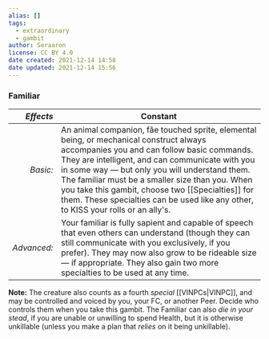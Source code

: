 ```yaml
---
alias: []
tags:
  - extraordinary
  - gambit
author: Seraaron
license: CC BY 4.0
date created: 2021-12-14 14:58
date updated: 2021-12-14 15:56
---
```


### Familiar

|   _Effects_ | Constant                                                                                                                                                                                                                                                                                                                                                                                                                                 |
| ----------: | ---------------------------------------------------------------------------------------------------------------------------------------------------------------------------------------------------------------------------------------------------------------------------------------------------------------------------------------------------------------------------------------------------------------------------------------- |
|    _Basic:_ | An animal companion, fâe touched sprite, elemental being, or mechanical construct always accompanies you and can follow basic commands. They are intelligent, and can communicate with you in some way — but only you will understand them. The familiar must be a smaller size than you. When you take this gambit, choose two [[Specialties]] for them. These specialties can be used like any other, to KISS your rolls or an ally's. |
| _Advanced:_ | Your familiar is fully sapient and capable of speech that even others can understand (though they can still communicate with you exclusively, if you prefer). They may now also grow to be rideable size — if appropriate. They also gain two more specialties to be used at any time.                                                                                                                                                   |

**Note:** The creature also counts as a fourth _special_ [[VINPCs|VINPC]], and may be controlled and voiced by you, your FC, or another Peer. Decide who controls them when you take this gambit. The Familiar can also _die in your stead_, if you are unable or unwilling to spend Health, but it is otherwise unkillable (unless you make a plan that _relies_ on it being unkillable).

